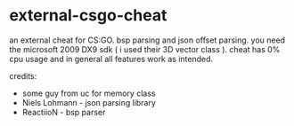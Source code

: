 # external-csgo-cheat
an external cheat for CS:GO. bsp parsing and json offset parsing. you need the microsoft 2009 DX9 sdk ( i used their 3D vector class ). cheat has 0% cpu usage and in general
all features work as intended.

credits:
- some guy from uc for memory class
- Niels Lohmann - json parsing library
- ReactiioN - bsp parser 

